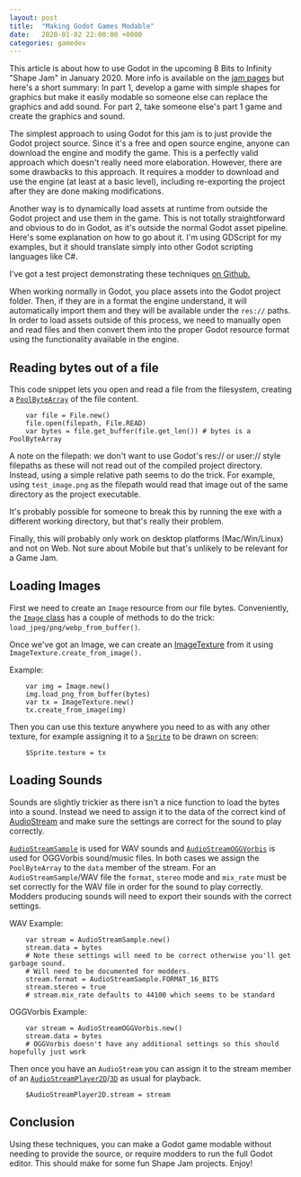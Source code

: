 ```yaml
---
layout: post
title:  "Making Godot Games Modable"
date:   2020-01-02 22:00:00 +0000
categories: gamedev
---
```


This article is about how to use Godot in the upcoming 8 Bits to Infinity "Shape Jam" in January 2020. More info is available on the [jam pages](https://itch.io/jam/shape-jam-ii-part-1) but here's a short summary: In part 1, develop a game with simple shapes for graphics but make it easily modable so someone else can replace the graphics and add sound. For part 2, take someone else's part 1 game and create the graphics and sound.

The simplest approach to using Godot for this jam is to just provide the Godot project source. Since it's a free and open source engine, anyone can download the engine and modify the game. This is a perfectly valid approach which doesn't really need more elaboration. However, there are some drawbacks to this approach. It requires a modder to download and use the engine (at least at a basic level), including re-exporting the project after they are done making modifications.

Another way is to dynamically load assets at runtime from outside the Godot project and use them in the game. This is not totally straightforward and obvious to do in Godot, as it's outside the normal Godot asset pipeline. Here's some explanation on how to go about it. I'm using GDScript for my examples, but it should translate simply into other Godot scripting languages like C#.

I've got a test project demonstrating these techniques [on Github.](https://github.com/m-r-hunt/godot_modding_test_project)

When working normally in Godot, you place assets into the Godot project folder. Then, if they are in a format the engine understand, it will automatically import them and they will be available under the `res://` paths. In order to load assets outside of this process, we need to manually open and read files and then convert them into the proper Godot resource format using the functionality available in the engine.

## Reading bytes out of a file

This code snippet lets you open and read a file from the filesystem, creating a [`PoolByteArray`](https://docs.godotengine.org/en/3.1/classes/class_poolbytearray.html) of the file content.

```gdscript
    var file = File.new()
    file.open(filepath, File.READ)
    var bytes = file.get_buffer(file.get_len()) # bytes is a PoolByteArray
```

A note on the filepath: we don't want to use Godot's res:// or user:// style filepaths as these will not read out of the compiled project directory. Instead, using a simple relative path seems to do the trick. For example, using `test_image.png` as the filepath would read that image out of the same directory as the project executable.

It's probably possible for someone to break this by running the exe with a different working directory, but that's really their problem.

Finally, this will probably only work on desktop platforms (Mac/Win/Linux) and not on Web. Not sure about Mobile but that's unlikely to be relevant for a Game Jam.

## Loading Images

First we need to create an `Image` resource from our file bytes. Conveniently, the [`Image` class](https://docs.godotengine.org/en/3.1/classes/class_image.html) has a couple of methods to do the trick: `load_jpeg/png/webp_from_buffer()`.

Once we've got an Image, we can create an [ImageTexture](https://docs.godotengine.org/en/3.1/classes/class_imagetexture.html) from it using `ImageTexture.create_from_image().`

Example:

```gdscript
    var img = Image.new()
    img.load_png_from_buffer(bytes)
    var tx = ImageTexture.new()
    tx.create_from_image(img)
```

Then you can use this texture anywhere you need to as with any other texture, for example assigning it to a [`Sprite`](https://docs.godotengine.org/en/3.1/classes/class_sprite.html) to be drawn on screen:

```gdscript
    $Sprite.texture = tx
```

## Loading Sounds

Sounds are slightly trickier as there isn't a nice function to load the bytes into a sound. Instead we need to assign it to the data of the correct kind of [AudioStream](https://docs.godotengine.org/en/3.1/classes/class_audiostream.html) and make sure the settings are correct for the sound to play correctly.

[`AudioStreamSample`](https://docs.godotengine.org/en/3.1/classes/class_audiostreamsample.html) is used for WAV sounds and [`AudioStreamOGGVorbis`](https://docs.godotengine.org/en/3.1/classes/class_audiostreamoggvorbis.html) is used for OGGVorbis sound/music files. In both cases we assign the `PoolByteArray` to the `data` member of the stream. For an `AudioStreamSample`/WAV file the `format`, `stereo` mode and `mix_rate` must be set correctly for the WAV file in order for the sound to play correctly. Modders producing sounds will need to export their sounds with the correct settings.

WAV Example:

```gdscript
    var stream = AudioStreamSample.new()
    stream.data = bytes
    # Note these settings will need to be correct otherwise you'll get garbage sound.
    # Will need to be documented for modders.
    stream.format = AudioStreamSample.FORMAT_16_BITS
    stream.stereo = true
    # stream.mix_rate defaults to 44100 which seems to be standard
```

OGGVorbis Example:

```gdscript
    var stream = AudioStreamOGGVorbis.new()
    stream.data = bytes
    # OGGVorbis doesn't have any additional settings so this should hopefully just work
```

Then once you have an `AudioStream` you can assign it to the stream member of an [`AudioStreamPlayer2D`](https://docs.godotengine.org/en/3.1/classes/class_audiostreamplayer2d.html)/[`3D`](https://docs.godotengine.org/en/3.1/classes/class_audiostreamplayer3d.html) as usual for playback.

```gdscript
    $AudioStreamPlayer2D.stream = stream
```

## Conclusion

Using these techniques, you can make a Godot game modable without needing to provide the source, or require modders to run the full Godot editor. This should make for some fun Shape Jam projects. Enjoy!
